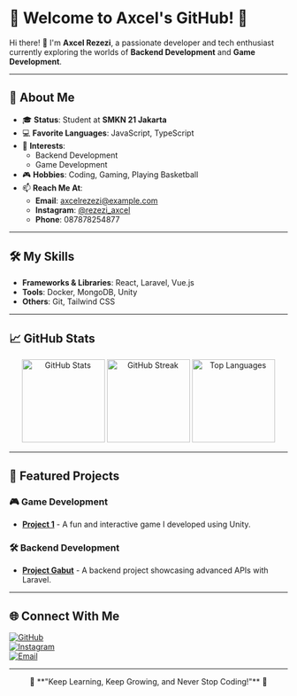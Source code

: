 # 🌟 Welcome to Axcel's GitHub! 🌟

Hi there! 👋 I'm **Axcel Rezezi**, a passionate developer and tech enthusiast currently exploring the worlds of **Backend Development** and **Game Development**.  

---

## 🚀 About Me  
- 🎓 **Status**: Student at **SMKN 21 Jakarta**  
- 💻 **Favorite Languages**: JavaScript, TypeScript  
- 🌟 **Interests**:  
  - Backend Development  
  - Game Development  
- 🎮 **Hobbies**: Coding, Gaming, Playing Basketball  
- 📫 **Reach Me At**:  
  - **Email**: [axcelrezezi@example.com](mailto:axcelrezezi@example.com)  
  - **Instagram**: [@rezezi_axcel](https://instagram.com/rezezi_axcel)  
  - **Phone**: 087878254877  

---

## 🛠️ My Skills  
- **Frameworks & Libraries**: React, Laravel, Vue.js  
- **Tools**: Docker, MongoDB, Unity  
- **Others**: Git, Tailwind CSS  

---

## 📈 GitHub Stats  

<div align="center">
  <img src="https://github-readme-stats.vercel.app/api?username=rezezi&show_icons=true&theme=radical" alt="GitHub Stats" height="150px" />
  <img src="https://github-readme-streak-stats.herokuapp.com?user=rezezi&theme=radical" alt="GitHub Streak" height="150px" />
  <img src="https://github-readme-stats.vercel.app/api/top-langs/?username=rezezi&layout=compact&theme=radical" alt="Top Languages" height="150px" />
</div>  

---

## 🌟 Featured Projects  

### 🎮 **Game Development**  
- **[Project 1](https://github.com/rezezi/project1)** - A fun and interactive game I developed using Unity.  

### 🛠️ **Backend Development**  
- **[Project Gabut](https://github.com/rezezi/project-gabut)** - A backend project showcasing advanced APIs with Laravel.  

---

## 🌐 Connect With Me  

[![GitHub](https://img.shields.io/badge/GitHub-000?style=for-the-badge&logo=github&logoColor=white)](https://github.com/rezezi)  
[![Instagram](https://img.shields.io/badge/Instagram-E4405F?style=for-the-badge&logo=instagram&logoColor=white)](https://instagram.com/rezezi_axcel)  
[![Email](https://img.shields.io/badge/Email-D14836?style=for-the-badge&logo=gmail&logoColor=white)](mailto:axcelrezezi@example.com)  

---

<div align="center">
  🚀 **"Keep Learning, Keep Growing, and Never Stop Coding!"** 🚀
</div>

